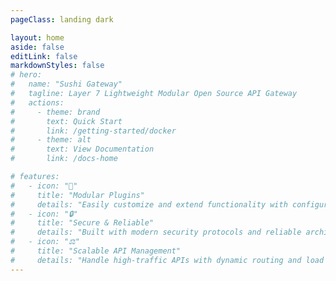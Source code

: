 ```yaml
---
pageClass: landing dark

layout: home
aside: false
editLink: false
markdownStyles: false
# hero:
#   name: "Sushi Gateway"
#   tagline: Layer 7 Lightweight Modular Open Source API Gateway
#   actions:
#     - theme: brand
#       text: Quick Start
#       link: /getting-started/docker
#     - theme: alt
#       text: View Documentation
#       link: /docs-home

# features:
#   - icon: "🧩"
#     title: "Modular Plugins"
#     details: "Easily customize and extend functionality with configurable plugins."
#   - icon: "🔒"
#     title: "Secure & Reliable"
#     details: "Built with modern security protocols and reliable architecture."
#   - icon: "⚖️"
#     title: "Scalable API Management"
#     details: "Handle high-traffic APIs with dynamic routing and load balancing."
---
```


<script setup>
  import HeroSection from ".vitepress/theme/components/home/HeroSection.vue"
  import HeroDiagram from ".vitepress/theme/components/home/HeroDiagram.vue"
</script>

<div class="landing__wrapper">
  <HeroSection/>
  <HeroDiagram/>
</div>

<style scoped>

.landing__wrapper {
  position: relative;
  overflow: visible; 
}
</style>
